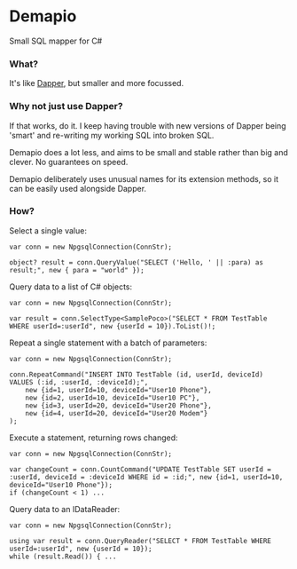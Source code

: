 Demapio
=======

Small SQL mapper for C#

### What?

It's like [Dapper](https://github.com/DapperLib/Dapper), but smaller and more focussed.

### Why not just use Dapper?

If that works, do it. I keep having trouble with new versions of Dapper being 'smart' and re-writing my working SQL into broken SQL.

Demapio does a lot less, and aims to be small and stable rather than big and clever.
No guarantees on speed.

Demapio deliberately uses unusual names for its extension methods, so it can be easily used alongside Dapper.

### How?

Select a single value:

```
var conn = new NpgsqlConnection(ConnStr);

object? result = conn.QueryValue("SELECT ('Hello, ' || :para) as result;", new { para = "world" });
```

Query data to a list of C# objects:

```
var conn = new NpgsqlConnection(ConnStr);

var result = conn.SelectType<SamplePoco>("SELECT * FROM TestTable WHERE userId=:userId", new {userId = 10}).ToList()!;
```

Repeat a single statement with a batch of parameters:

```
var conn = new NpgsqlConnection(ConnStr);

conn.RepeatCommand("INSERT INTO TestTable (id, userId, deviceId) VALUES (:id, :userId, :deviceId);",
    new {id=1, userId=10, deviceId="User10 Phone"},
    new {id=2, userId=10, deviceId="User10 PC"},
    new {id=3, userId=20, deviceId="User20 Phone"},
    new {id=4, userId=20, deviceId="User20 Modem"}
);
```

Execute a statement, returning rows changed:

```
var conn = new NpgsqlConnection(ConnStr);

var changeCount = conn.CountCommand("UPDATE TestTable SET userId = :userId, deviceId = :deviceId WHERE id = :id;", new {id=1, userId=10, deviceId="User10 Phone"});
if (changeCount < 1) ...
```

Query data to an IDataReader:

```
var conn = new NpgsqlConnection(ConnStr);

using var result = conn.QueryReader("SELECT * FROM TestTable WHERE userId=:userId", new {userId = 10});
while (result.Read()) { ...
```